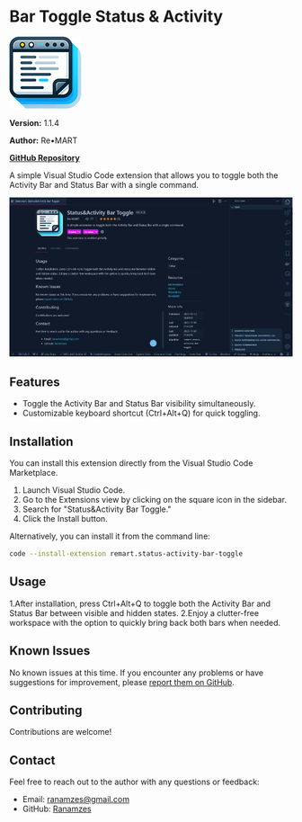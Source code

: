 # Bar Toggle Status & Activity

![Icon](icon.png)

<!-- version -->
**Version:** 1.1.4
<!-- versionend -->

**Author:** Re•MART

**[GitHub Repository](https://github.com/Ranamzes/status-activity-bar-toggle-vscode)**

A simple Visual Studio Code extension that allows you to toggle both the Activity Bar and Status Bar with a single command.

![demonstration](demo.gif)
## Features

- Toggle the Activity Bar and Status Bar visibility simultaneously.
- Customizable keyboard shortcut (Ctrl+Alt+Q) for quick toggling.

## Installation

You can install this extension directly from the Visual Studio Code Marketplace.

1. Launch Visual Studio Code.
2. Go to the Extensions view by clicking on the square icon in the sidebar.
3. Search for "Status&Activity Bar Toggle."
4. Click the Install button.

Alternatively, you can install it from the command line:

```bash
code --install-extension remart.status-activity-bar-toggle
```

## Usage

1.After installation, press Ctrl+Alt+Q to toggle both the Activity Bar and Status Bar between visible and hidden states.
2.Enjoy a clutter-free workspace with the option to quickly bring back both bars when needed.

## Known Issues

No known issues at this time. If you encounter any problems or have suggestions for improvement, please [report them on GitHub](https://github.com/Ranamzes/status-activity-bar-toggle-vscode/issues).

## Contributing

Contributions are welcome!

## Contact

Feel free to reach out to the author with any questions or feedback:

- Email: ranamzes@gmail.com
- GitHub: [Ranamzes](https://github.com/Ranamzes)
